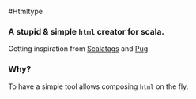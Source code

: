 #Htmltype

### A stupid & simple `html` creator for scala.

Getting inspiration from [Scalatags](https://github.com/lihaoyi/scalatags) and [Pug](https://github.com/pugjs/pug)

### Why?

To have a simple tool allows composing `html` on the fly.